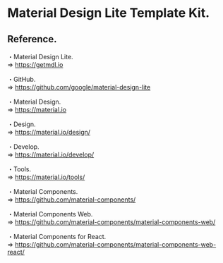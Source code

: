 # Material Design Lite Template Kit.

## Reference.

・Material Design Lite.  
=> <https://getmdl.io>  

・GitHub.  
=> <https://github.com/google/material-design-lite>  

・Material Design.  
=> <https://material.io>  

・Design.  
=> <https://material.io/design/>  

・Develop.  
=> <https://material.io/develop/>

・Tools.  
=> <https://material.io/tools/>

・Material Components.  
=> <https://github.com/material-components/>

・Material Components Web.  
=> <https://github.com/material-components/material-components-web/>

・Material Components for React.  
=> <https://github.com/material-components/material-components-web-react/>
